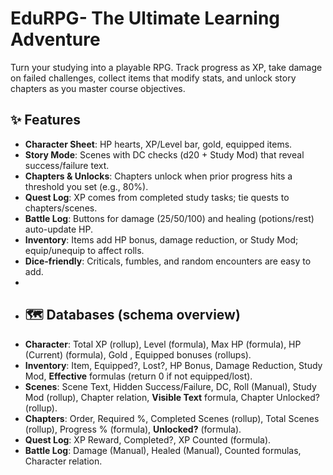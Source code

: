 # EduRPG- The Ultimate Learning Adventure
Turn your studying into a playable RPG. Track progress as XP, take damage on failed challenges, collect items that modify stats, and unlock story chapters as you master course objectives.

## ✨ Features
- **Character Sheet**: HP hearts, XP/Level bar, gold, equipped items.
- **Story Mode**: Scenes with DC checks (d20 + Study Mod) that reveal success/failure text.
- **Chapters & Unlocks**: Chapters unlock when prior progress hits a threshold you set (e.g., 80%).
- **Quest Log**: XP comes from completed study tasks; tie quests to chapters/scenes.
- **Battle Log**: Buttons for damage (25/50/100) and healing (potions/rest) auto-update HP.
- **Inventory**: Items add HP bonus, damage reduction, or Study Mod; equip/unequip to affect rolls.
- **Dice-friendly**: Criticals, fumbles, and random encounters are easy to add.
- 
- ## 🗺️ Databases (schema overview)
- **Character**: Total XP (rollup), Level (formula), Max HP (formula), HP (Current) (formula), Gold , Equipped bonuses (rollups).
- **Inventory**: Item, Equipped?, Lost?, HP Bonus, Damage Reduction, Study Mod, **Effective** formulas (return 0 if not equipped/lost).
- **Scenes**: Scene Text, Hidden Success/Failure, DC, Roll (Manual), Study Mod (rollup), Chapter relation, **Visible Text** formula, Chapter Unlocked? (rollup).
- **Chapters**: Order, Required %, Completed Scenes (rollup), Total Scenes (rollup), Progress % (formula), **Unlocked?** (formula).
- **Quest Log**: XP Reward, Completed?, XP Counted (formula).
- **Battle Log**: Damage (Manual), Healed (Manual), Counted formulas, Character relation.
